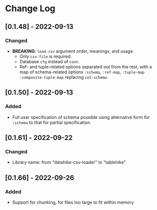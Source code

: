 # Change Log

## [0.1.48] - 2022-09-13

### Changed
- **BREAKING**: `load-csv` argument order, meanings, and usage.
  - Only `csv-file` is required.
  - Database `cfg` instead of `conn`.
  - Ref- and tuple-related options separated out from the rest, with a map of schema-related options `:schema`, `:ref-map`, `:tuple-map` `:composite-tuple-map` replacing `col-schema`.

## [0.1.50] - 2022-09-13

### Added
- Full user specification of schema possible using alternative form for `:schema` to that for partial specification.

## [0.1.61] - 2022-09-22

### Changed
- Library name: from "datahike-csv-loader" to "tablehike"

## [0.1.66] - 2022-09-26

### Added
- Support for chunking, for files too large to fit within memory
